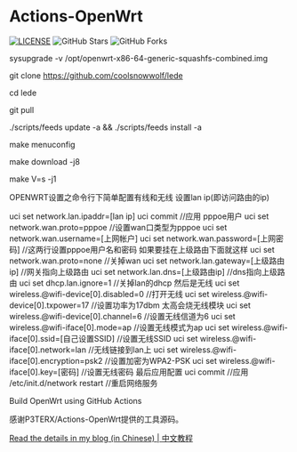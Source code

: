 # Actions-OpenWrt

[![LICENSE](https://img.shields.io/github/license/mashape/apistatus.svg?style=flat-square&label=LICENSE)](https://github.com/allok1985/Actions-OpenWrt/blob/master/LICENSE)
![GitHub Stars](https://img.shields.io/github/stars/allok1985/Actions-OpenWrt.svg?style=flat-square&label=Stars&logo=github)
![GitHub Forks](https://img.shields.io/github/forks/allok1985/Actions-OpenWrt.svg?style=flat-square&label=Forks&logo=github)

sysupgrade -v /opt/openwrt-x86-64-generic-squashfs-combined.img

git clone https://github.com/coolsnowwolf/lede

cd lede

git pull

./scripts/feeds update -a && ./scripts/feeds install -a

make menuconfig

make download -j8

make V=s -j1

OPENWRT设置之命令行下简单配置有线和无线
设置lan ip(即访问路由的ip)

uci set network.lan.ipaddr=[lan ip]
uci commit    //应用
pppoe用户
uci set network.wan.proto=pppoe    //设置wan口类型为pppoe
uci set network.wan.username=[上网帐户]
uci set network.wan.password=[上网密码]    //这两行设置pppoe用户名和密码
如果要挂在上级路由下面就这样
uci set network.wan.proto=none    //关掉wan
uci set network.lan.gateway=[上级路由ip]    //网关指向上级路由
uci set network.lan.dns=[上级路由ip]    //dns指向上级路由
uci set dhcp.lan.ignore=1    //关掉lan的dhcp
然后是无线
uci set wireless.@wifi-device[0].disabled=0    //打开无线
uci set wireless.@wifi-device[0].txpower=17    //设置功率为17dbm 太高会烧无线模块
uci set wireless.@wifi-device[0].channel=6    //设置无线信道为6
uci set wireless.@wifi-iface[0].mode=ap    //设置无线模式为ap
uci set wireless.@wifi-iface[0].ssid=[自己设置SSID]    //设置无线SSID
uci set wireless.@wifi-iface[0].network=lan    //无线链接到lan上
uci set wireless.@wifi-iface[0].encryption=psk2    //设置加密为WPA2-PSK
uci set wireless.@wifi-iface[0].key=[密码]    //设置无线密码
最后应用配置
uci commit    //应用
/etc/init.d/network restart    //重启网络服务

Build OpenWrt using GitHub Actions

感谢P3TERX/Actions-OpenWrt提供的工具源码。

[Read the details in my blog (in Chinese) | 中文教程](https://p3terx.com/archives/build-openwrt-with-github-actions.html)

